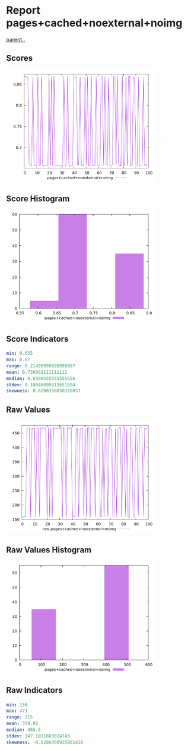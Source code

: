 # Report pages+cached+noexternal+noimg

[parent..](./..)  


## Scores

![score](./score.png)  

## Score Histogram

![hist](./hist.png)  

## Score Indicators

```yaml
min: 0.655
max: 0.87
range: 0.21499999999999997
mean: 0.730961111111111
median: 0.6580555555555556
stdev: 0.10046099313651694
skewness: 0.6288358850310057

```

## Raw Values

![raw](./raw.png)  

## Raw Values Histogram

![raw hist](./raw_hist.png)  

## Raw Indicators

```yaml
min: 156
max: 471
range: 315
mean: 359.02
median: 465.5
stdev: 147.1011883024743
skewness: -0.6286460935801416

```

<style>
  img {
    max-width: 80%;
  }
</style>
      
